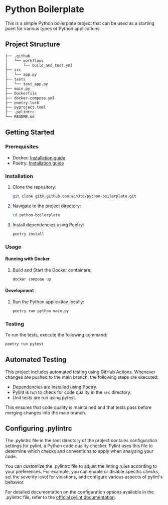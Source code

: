 # Python Boilerplate

This is a simple Python boilerplate project that can be used as a starting point for various types of Python applications.

## Project Structure

```bash
├── .github
│   └── workflows
│       └── build_and_test.yml
├── src
│   └── app.py
├── tests
│   └── test_app.py
├── main.py
├── Dockerfile
├── docker-compose.yml
├── poetry.lock
├── pyproject.toml
├── .pylintrc
└── README.md
```

## Getting Started

### Prerequisites

- Docker: [Installation guide](https://docs.docker.com/get-docker/)
- Poetry: [Installation guide](https://python-poetry.org/docs/#installation)

### Installation

1. Clone the repository:

    ```bash
    git clone git@.github.com:acn3to/python-boilerplate.git
    ```

2. Navigate to the project directory:

    ```bash
    cd python-boilerplate
    ```

3. Install dependencies using Poetry:

    ```bash
    poetry install
    ```

### Usage

#### Running with Docker

1. Build and Start the Docker containers:

    ```bash
    docker compose up
    ```

#### Development

1. Run the Python application locally:

    ```bash
    poetry run python main.py
    ```

### Testing

To run the tests, execute the following command:

```bash
poetry run pytest
```

## Automated Testing

This project includes automated testing using GitHub Actions. Whenever changes are pushed to the main branch, the following steps are executed:

- Dependencies are installed using Poetry.
- Pylint is run to check for code quality in the `src` directory.
- Unit tests are run using pytest.

This ensures that code quality is maintained and that tests pass before merging changes into the main branch.

## Configuring .pylintrc

The .pylintrc file in the root directory of the project contains configuration settings for pylint, a Python code quality checker. Pylint uses this file to determine which checks and conventions to apply when analyzing your code.

You can customize the .pylintrc file to adjust the linting rules according to your preferences. For example, you can enable or disable specific checks, set the severity level for violations, and configure various aspects of pylint's behavior.

For detailed documentation on the configuration options available in the .pylintrc file, refer to the [official pylint documentation](https://pylint.readthedocs.io/en/stable/).